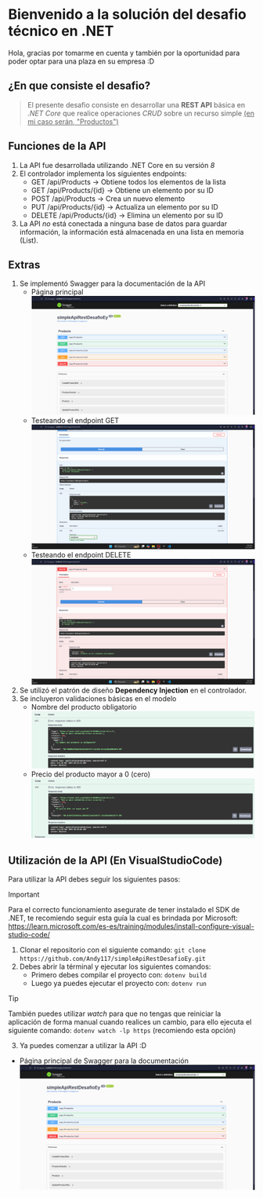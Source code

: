 # Bienvenido a la solución del desafio técnico en .NET
Hola, gracias por tomarme en cuenta y también por la oportunidad para poder optar para una plaza
en su empresa :D

## ¿En que consiste el desafio?
>El presente desafio consiste en desarrollar una **REST API** básica en *.NET Core* que
>realice operaciones *CRUD* sobre un recurso simple <ins>(en mi caso serán, "Productos")</ins>

## Funciones de la API
1. La API fue desarrollada utilizando .NET Core en su versión _8_
2. El controlador implementa los siguientes endpoints:
   - GET /api/Products -> Obtiene todos los elementos de la lista
   - GET /api/Products/{id} -> Obtiene un elemento por su ID
   - POST /api/Products -> Crea un nuevo elemento
   - PUT /api/Products/{id} -> Actualiza un elemento por su ID
   - DELETE /api/Products/{id} -> Elimina un elemento por su ID
3. La API _no_ está conectada a ninguna base de datos para guardar información, la información está almacenada en una lista en memoria (List<Product>).

## Extras
1. Se implementó Swagger para la documentación de la API
   - Página principal
    ![Screenshot de la página principal de Swagger.](/assets/ssSwagger.png)
   - Testeando el endpoint GET
    ![Screenshot del método GET obteniendo los objetos almacenados en la lista.](/assets/ssSwaggerGet.png)
   - Testeando el endpoint DELETE
    ![Screenshot del método DELETE obteniendo mensaje de eliminación exitosa.](/assets/ssSwaggerDelete.png)
2. Se utilizó el patrón de diseño __Dependency Injection__ en el controlador.
3. Se incluyeron validaciones básicas en el modelo
   - Nombre del producto obligatorio
    ![Screenshot mostrando error al no ingresar el nombre del producto.](/assets/ssRequiredName.png)
   - Precio del producto mayor a 0 (cero)
    ![Screenshot mostrando error al ingresar precio menor a 0 (cero)](/assets/ssNoZeroPrice.png)

## Utilización de la API (En VisualStudioCode)
Para utilizar la API debes seguir los siguientes pasos:

> [!IMPORTANT]
> Para el correcto funcionamiento asegurate de tener instalado el SDK de .NET, te recomiendo seguir esta guía la cual es brindada por Microsoft: https://learn.microsoft.com/es-es/training/modules/install-configure-visual-studio-code/

1. Clonar el repositorio con el siguiente comando:
`git clone https://github.com/Andy117/simpleApiRestDesafioEy.git`
2. Debes abrir la términal y ejecutar los siguientes comandos:
   - Primero debes compilar el proyecto con: `dotenv build`
   - Luego ya puedes ejecutar el proyecto con: `dotenv run`
> [!TIP]
> También puedes utilizar _watch_ para que no tengas que reiniciar la aplicación de forma manual cuando realices un cambio, para ello ejecuta el siguiente comando: `dotenv watch -lp https` (recomiendo esta opción)
3. Ya puedes comenzar a utilizar la API :D
- Página principal de Swagger para la documentación
    ![Screenshot de la página principal de Swagger.](/assets/ssSwagger.png)